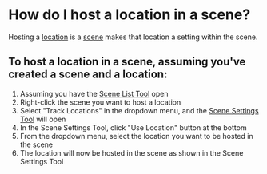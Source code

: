 # How do I host a location in a scene?

Hosting a [location](/What%20is/a%20Location.md) is a [scene](/What%20is/a%20Scene.md) makes that location a setting within the scene.

## To host a location in a scene, assuming you've created a scene and a location:

1. Assuming you have the [Scene List Tool](/What%20can%20I%20do%20with/the%20Scene%20List%20Tool.md) open
2. Right-click the scene you want to host a location
3. Select "Track Locations" in the dropdown menu, and the [Scene Settings Tool](/What%20can%20I%20do%20with/the%20Scene%20Settings%20Tool.md) will open
4. In the Scene Settings Tool, click "Use Location" button at the bottom
5. From the dropdown menu, select the location you want to be hosted in the scene
6. The location will now be hosted in the scene as shown in the Scene Settings Tool
